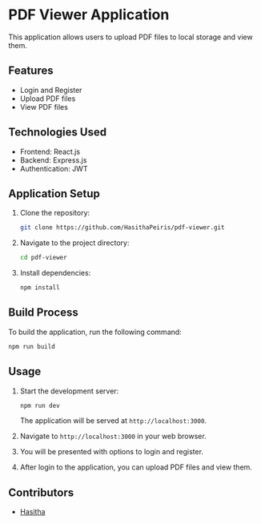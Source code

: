 # PDF Viewer Application

This application allows users to upload PDF files to local storage and view them.

## Features

- Login and Register
- Upload PDF files
- View PDF files

## Technologies Used

- Frontend: React.js
- Backend: Express.js
- Authentication: JWT

## Application Setup

1. Clone the repository:
   ```bash
   git clone https://github.com/HasithaPeiris/pdf-viewer.git
   ```

2. Navigate to the project directory:
   ```bash
   cd pdf-viewer
   ```

3. Install dependencies:
   ```bash
   npm install
   ```

## Build Process

To build the application, run the following command:
```bash
npm run build
```

## Usage

1. Start the development server:
   ```bash
   npm run dev
   ```
   The application will be served at `http://localhost:3000`.

2. Navigate to `http://localhost:3000` in your web browser.

3. You will be presented with options to login and register.

4. After login to the application, you can upload PDF files and view them.

## Contributors

- [Hasitha](https://github.com/hasithapeiris)
